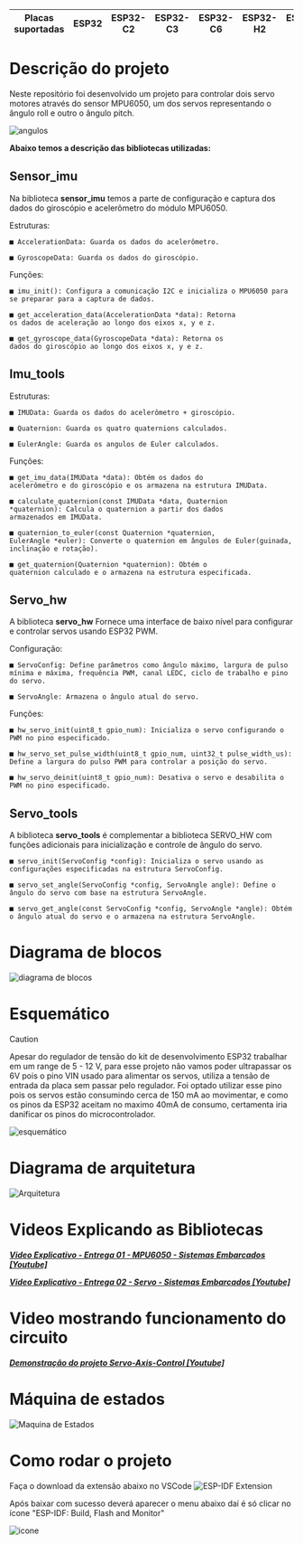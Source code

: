 | Placas suportadas | ESP32 | ESP32-C2 | ESP32-C3 | ESP32-C6 | ESP32-H2 | ESP32-S2 | ESP32-S3 |
| ----------------- | ----- | -------- | -------- | -------- | -------- | -------- | -------- |
# Descrição do projeto
Neste repositório foi desenvolvido um projeto para controlar dois servo motores através do sensor MPU6050, um dos servos representando o ângulo roll e outro o ângulo pitch.

![angulos](images/pitch_roll.png)

**Abaixo temos a descrição das bibliotecas utilizadas:**

## Sensor_imu 

Na biblioteca **sensor_imu** temos a parte de configuração e captura dos dados do giroscópio e acelerômetro do módulo MPU6050.

Estruturas:

```
■ AccelerationData: Guarda os dados do acelerômetro.

■ GyroscopeData: Guarda os dados do giroscópio.
```

Funções:

```
■ imu_init(): Configura a comunicação I2C e inicializa o MPU6050 para se preparar para a captura de dados.

■ get_acceleration_data(AccelerationData *data): Retorna
os dados de aceleração ao longo dos eixos x, y e z.

■ get_gyroscope_data(GyroscopeData *data): Retorna os
dados do giroscópio ao longo dos eixos x, y e z.
```
## Imu_tools
Estruturas:

```
■ IMUData: Guarda os dados do acelerômetro + giroscópio.

■ Quaternion: Guarda os quatro quaternions calculados.

■ EulerAngle: Guarda os angulos de Euler calculados.
```

Funções:

```
■ get_imu_data(IMUData *data): Obtém os dados do
acelerômetro e do giroscópio e os armazena na estrutura IMUData.

■ calculate_quaternion(const IMUData *data, Quaternion
*quaternion): Calcula o quaternion a partir dos dados
armazenados em IMUData.

■ quaternion_to_euler(const Quaternion *quaternion,
EulerAngle *euler): Converte o quaternion em ângulos de Euler(guinada, inclinação e rotação).

■ get_quaternion(Quaternion *quaternion): Obtém o
quaternion calculado e o armazena na estrutura especificada.
```


## Servo_hw
A biblioteca **servo_hw** Fornece uma interface de baixo nível para configurar e controlar servos usando ESP32 PWM.

Configuração:  

```
■ ServoConfig: Define parâmetros como ângulo máximo, largura de pulso mínima e máxima, frequência PWM, canal LEDC, ciclo de trabalho e pino do servo.

■ ServoAngle: Armazena o ângulo atual do servo.
```

Funções:
```
■ hw_servo_init(uint8_t gpio_num): Inicializa o servo configurando o PWM no pino especificado.

■ hw_servo_set_pulse_width(uint8_t gpio_num, uint32_t pulse_width_us): Define a largura do pulso PWM para controlar a posição do servo.

■ hw_servo_deinit(uint8_t gpio_num): Desativa o servo e desabilita o PWM no pino especificado.
``` 

## Servo_tools
A biblioteca **servo_tools** é complementar a biblioteca SERVO_HW com funções adicionais para inicialização e controle de ângulo do servo.

```
■ servo_init(ServoConfig *config): Inicializa o servo usando as configurações especificadas na estrutura ServoConfig.

■ servo_set_angle(ServoConfig *config, ServoAngle angle): Define o ângulo do servo com base na estrutura ServoAngle.

■ servo_get_angle(const ServoConfig *config, ServoAngle *angle): Obtém o ângulo atual do servo e o armazena na estrutura ServoAngle.
```


# Diagrama de blocos
![diagrama de blocos](images/block_diagram.png)  

# Esquemático

> [!CAUTION]  
> Apesar do regulador de tensão do kit de desenvolvimento ESP32 trabalhar em um range de 5 - 12 V, para esse projeto não vamos poder ultrapassar os 6V pois o pino VIN usado para alimentar os servos, utiliza a tensão de entrada da placa sem passar pelo regulador. Foi optado utilizar esse pino pois os servos estão consumindo cerca de 150 mA ao movimentar, e como os pinos da ESP32 aceitam no maximo 40mA de consumo, certamenta iria danificar os pinos do microcontrolador.


![esquemático](images/esquematico.png)

# Diagrama de arquitetura
![Arquitetura](images/Diagrama.jpeg)

# Videos Explicando as Bibliotecas
***[Video Explicativo - Entrega 01 - MPU6050 - Sistemas Embarcados [Youtube]](https://www.youtube.com/watch?v=z6EThjjiCBM)***


***[Video Explicativo - Entrega 02 - Servo - Sistemas Embarcados [Youtube]](https://www.youtube.com/watch?v=dHcb04kcQVU)***

# Video mostrando funcionamento do circuito

***[Demonstração do projeto Servo-Axis-Control [Youtube]](https://youtube.com/shorts/DxNH4GY1BXM?feature=share)***

# Máquina de estados
![Maquina de Estados](images/state_machine.png)

# Como rodar o projeto
Faça o download da extensão abaixo no VSCode
![ESP-IDF Extension](images/extension.png)  

Após baixar com sucesso deverá aparecer o menu abaixo daí é só clicar no ícone "ESP-IDF: Build, Flash and Monitor"  

![icone](images/icone.png)







